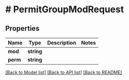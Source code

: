 # # PermitGroupModRequest

## Properties

Name | Type | Description | Notes
------------ | ------------- | ------------- | -------------
**mod** | **string** |  |
**perm** | **string** |  |

[[Back to Model list]](../../README.md#models) [[Back to API list]](../../README.md#endpoints) [[Back to README]](../../README.md)
